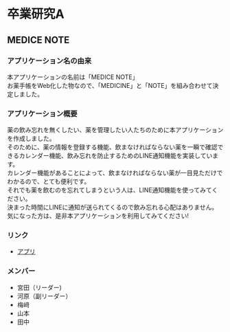 # 卒業研究A
## MEDICE NOTE
### アプリケーション名の由来
本アプリケーションの名前は「MEDICE NOTE」  
お薬手帳をWeb化した物なので、「MEDICINE」と「NOTE」を組み合わせて決定しました。  
### アプリケーション概要
薬の飲み忘れを無くしたい、薬を管理したい人たちのために本アプリケーションを作成しました。  
そのために、薬の情報を登録する機能、飲まなければならない薬を一瞬で確認できるカレンダー機能、飲み忘れを防止するためのLINE通知機能を実装しています。  
カレンダー機能があることによって、飲まなければならない薬が一目見ただけでわかるので、とても便利です。  
それでも薬を飲むのを忘れてしまうという人は、LINE通知機能を使ってみてください。  
決まった時間にLINEに通知が送られてくるので飲み忘れる心配はありません。  
気になった方は、是非本アプリケーションを利用してみてください!
### リンク
* [アプリ](https://www.medice-note.vxx0.com/)
### メンバー
* 宮田（リーダー)
* 河原（副リーダー）
* 梅﨑
* 山本
* 田中